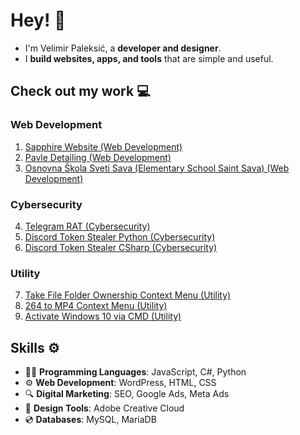 # Hey! 👋
- I'm Velimir Paleksić, a **developer and designer**.
- I **build websites, apps, and tools** that are simple and useful.

## **Check out my work** 💻
### Web Development
1. [Sapphire Website (Web Development)](https://github.com/velimirpaleksic/sapphire-website)
2. [Pavle Detailing (Web Development)](https://github.com/velimirpaleksic/pavle-detailing)
3. [Osnovna Škola Sveti Sava (Elementary School Saint Sava) (Web Development)](https://github.com/velimirpaleksic/osnovna-skola-sveti-sava-website)

### Cybersecurity
4. [Telegram RAT (Cybersecurity)](https://github.com/velimirpaleksic/telegram-rat)
5. [Discord Token Stealer Python (Cybersecurity)](https://github.com/velimirpaleksic/discord-token-stealer-python)
6. [Discord Token Stealer CSharp (Cybersecurity)](https://github.com/velimirpaleksic/discord-token-stealer-csharp)

### Utility
7. [Take File Folder Ownership Context Menu (Utility)](https://github.com/velimirpaleksic/take-file-folder-ownership-context-menu)
8. [264 to MP4 Context Menu (Utility)](https://github.com/velimirpaleksic/264-to-mp4-context-menu)
9. [Activate Windows 10 via CMD (Utility)](https://github.com/velimirpaleksic/activate-windows-10-via-cmd)

## **Skills** ⚙  
- 👨‍💻 **Programming Languages**: JavaScript, C#, Python
- ⚙️ **Web Development**: WordPress, HTML, CSS
- 🔍 **Digital Marketing**: SEO, Google Ads, Meta Ads
- 👀 **Design Tools**: Adobe Creative Cloud
- 💿 **Databases**: MySQL, MariaDB
